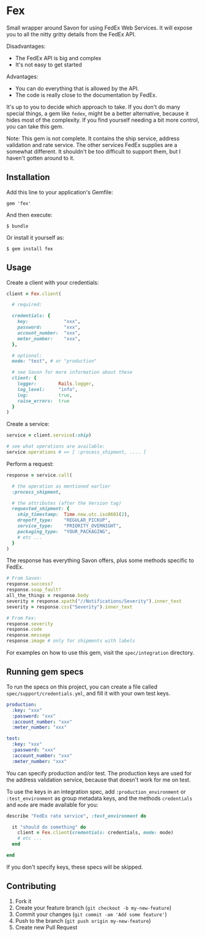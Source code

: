 # Fex

Small wrapper around Savon for using FedEx Web Services. It will expose you to
all the nitty gritty details from the FedEx API.

Disadvantages:

* The FedEx API is big and complex
* It's not easy to get started

Advantages:

* You can do everything that is allowed by the API.
* The code is really close to the documentation by FedEx.

It's up to you to decide which approach to take. If you don't do many special
things, a gem like `fedex`, might be a better alternative, because it hides
most of the complexity. If you find yourself needing a bit more control, you
can take this gem.

Note: This gem is not complete. It contains the ship service, address
validation and rate service. The other services FedEx supplies are a somewhat
different. It shouldn't be too difficult to support them, but I haven't gotten
around to it.

## Installation

Add this line to your application's Gemfile:

    gem 'fex'

And then execute:

    $ bundle

Or install it yourself as:

    $ gem install fex

## Usage

Create a client with your credentials:

``` ruby
client = Fex.client(

  # required:

  credentials: {
    key:             "xxx",
    password:        "xxx",
    account_number:  "xxx",
    meter_number:    "xxx",
  },

  # optional:
  mode: "test", # or "production"

  # see Savon for more information about these
  client: {
    logger:        Rails.logger,
    log_level:     "info",
    log:           true,
    raise_errors:  true
  }
)
```

Create a service:

``` ruby
service = client.service(:ship)

# see what operations are available:
service.operations # => [ :process_shipment, .... ]
```

Perform a request:

``` ruby
response = service.call(

  # the operation as mentioned earlier
  :process_shipment,

  # the attributes (after the Version tag)
  requested_shipment: {
    ship_timestamp:  Time.now.utc.iso8601(2),
    dropoff_type:    "REGULAR_PICKUP",
    service_type:    "PRIORITY_OVERNIGHT",
    packaging_type:  "YOUR_PACKAGING",
    # etc ...
  }
)
```

The response has everything Savon offers, plus some methods specific to FedEx.

``` ruby
# From Savon:
response.success?
response.soap_fault?
all_the_things = response.body
severity = response.xpath("//Notifications/Severity").inner_text
severity = response.css("Severity").inner_text

# From Fex:
response.severity
response.code
response.message
response.image # only for shipments with labels
```

For examples on how to use this gem, visit the `spec/integration` directory.

## Running gem specs

To run the specs on this project, you can create a file called
`spec/support/credentials.yml`, and fill it with your own test keys.

``` yaml
production:
  :key: "xxx"
  :password: "xxx"
  :account_number: "xxx"
  :meter_number: "xxx"

test:
  :key: "xxx"
  :password: "xxx"
  :account_number: "xxx"
  :meter_number: "xxx"
```

You can specify production and/or test. The production keys are used for the
address validation service, because that doesn't work for me on test.

To use the keys in an integration spec, add `:production_environment` or
`:test_environment` as group metadata keys, and the methods `credentials` and
`mode` are made available for you:

``` ruby
describe "FedEx rate service", :test_environment do

  it "should do something" do
    client = Fex.client(credentials: credentials, mode: mode)
    # etc ...
  end

end
```

If you don't specify keys, these specs will be skipped.

## Contributing

1. Fork it
2. Create your feature branch (`git checkout -b my-new-feature`)
3. Commit your changes (`git commit -am 'Add some feature'`)
4. Push to the branch (`git push origin my-new-feature`)
5. Create new Pull Request

